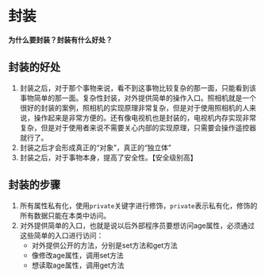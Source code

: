 # 封装

**为什么要封装？封装有什么好处？**

## 封装的好处

1. 封装之后，对于那个事物来说，看不到这事物比较复杂的那一面，只能看到该事物简单的那一面。复杂性封装，对外提供简单的操作入口。照相机就是一个很好的封装的案例，照相机的实现原理非常复杂，但是对于使用照相机的人来说，操作起来是非常方便的。还有像电视机也是封装的，电视机内存实现非常复杂，但是对于使用者来说不需要关心内部的实现原理，只需要会操作遥控器就行了。
2. 封装之后才会形成真正的“对象”，真正的“独立体”
3. 封装之后，对于事物本身，提高了安全性。【安全级别高】

## 封装的步骤

1. 所有属性私有化，使用`private`关键字进行修饰，`private`表示私有化，修饰的所有数据只能在本类中访问。
2. 对外提供简单的入口，也就是说以后外部程序员要想访问age属性，必须通过这些简单的入口进行访问：
   - 对外提供公开的方法，分别是set方法和get方法
   - 像修改age属性，调用set方法
   - 想读取age属性，调用get方法